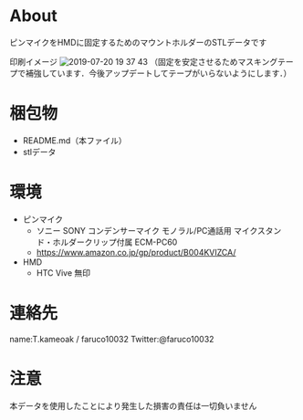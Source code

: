 # About
ピンマイクをHMDに固定するためのマウントホルダーのSTLデータです

印刷イメージ
![2019-07-20 19 37 43](https://user-images.githubusercontent.com/46277931/61581220-834e6180-ab56-11e9-9c3c-be17311ee815.jpg)
（固定を安定させるためマスキングテープで補強しています．今後アップデートしてテープがいらないようにします．）

# 梱包物
* README.md（本ファイル）
* stlデータ

# 環境
* ピンマイク
	* ソニー SONY コンデンサーマイク モノラル/PC通話用 マイクスタンド・ホルダークリップ付属 ECM-PC60
	* https://www.amazon.co.jp/gp/product/B004KVIZCA/
* HMD
	* HTC Vive 無印

# 連絡先
name:T.kameoak / faruco10032
Twitter:@faruco10032

# 注意
本データを使用したことにより発生した損害の責任は一切負いません